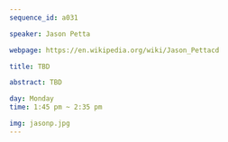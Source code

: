 ```yaml
---
sequence_id: a031

speaker: Jason Petta

webpage: https://en.wikipedia.org/wiki/Jason_Pettacd

title: TBD

abstract: TBD

day: Monday
time: 1:45 pm ~ 2:35 pm

img: jasonp.jpg
---
```

